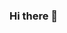 ### Hi there 👋

<!--
**aarushijohly/aarushijohly** is a ✨ _special_ ✨ repository because its `README.md` (this file) appears on your GitHub profile.

Here are some ideas to get you started:

- 🔭 I’m currently working on ...
- 🌱 I’m currently learning ...
- 👯 I’m looking to collaborate on ...
- 🤔 I’m looking for help with ...
- 💬 Ask me about NLP
- 📫 How to reach me: ...
- 😄 Pronouns: ...
- ⚡ Fun fact: ...
-->
